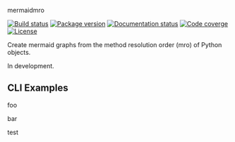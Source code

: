 mermaidmro

[![Build status](https://github.com/riga/mermaidmro/actions/workflows/lint_and_test.yaml/badge.svg)](https://github.com/riga/mermaidmro/actions/workflows/lint_and_test.yaml)
[![Package version](https://img.shields.io/pypi/v/mermaidmro.svg?style=flat)](https://pypi.python.org/pypi/mermaidmro)
[![Documentation status](https://readthedocs.org/projects/mermaidmro/badge/?version=stable)](http://mermaidmro.readthedocs.io)
[![Code coverge](https://codecov.io/gh/riga/mermaidmro/graph/badge.svg?token=UAKGC13BVI)](https://codecov.io/gh/riga/mermaidmro)
[![License](https://img.shields.io/github/license/riga/mermaidmro.svg)](https://github.com/riga/mermaidmro/blob/master/LICENSE)

Create mermaid graphs from the method resolution order (mro) of Python objects.

In development.

## CLI Examples

<!-- marker-before-examples -->

foo

bar

test

<!-- marker-after-examples -->
